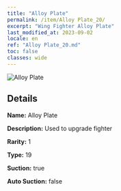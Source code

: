 ```yaml
---
title: "Alloy Plate"
permalink: /item/Alloy Plate_20/
excerpt: "Wing Fighter Alloy Plate"
last_modified_at: 2023-09-02
locale: en
ref: "Alloy Plate_20.md"
toc: false
classes: wide
---
```



 ![Alloy Plate](/images/item/Alloy_Plate_p.png)



## Details

 **Name:** Alloy Plate 

 **Description:** Used to upgrade fighter

 **Rarity:** 1 

 **Type:** 19 

 **Suction:** true 

 **Auto Suction:** false 


